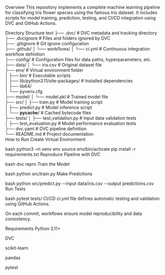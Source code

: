 Overview
This repository implements a complete machine learning pipeline for classifying Iris flower species using the famous Iris dataset. It includes scripts for model training, prediction, testing, and CI/CD integration using DVC and GitHub Actions.

Directory Structure
text
├── .dvc/                     # DVC metadata and tracking directory  
├── .dvcignore                # Files and folders ignored by DVC  
├── .gitignore                # Git ignore configuration  
├── .github/
│   └── workflows/
│       └── ci.yml            # Continuous integration workflow definition  
├── config/                   # Configuration files for data paths, hyperparameters, etc.  
├── data/
│   └── iris.csv              # Original dataset file  
├── env/                      # Virtual environment folder  
│   ├── bin/                  # Executable scripts  
│   ├── lib/python3.11/site-packages/  # Installed dependencies  
│   ├── lib64/  
│   └── pyvenv.cfg  
├── model/
│   └── model.pkl             # Trained model file  
├── src/
│   ├── train.py              # Model training script  
│   ├── predict.py            # Model inference script  
│   └── __pycache__/          # Cached bytecode files  
├── tests/
│   ├── test_validation.py    # Input data validation tests  
│   ├── test_evaluation.py    # Model performance evaluation tests  
├── dvc.yaml                  # DVC pipeline definition  
└── README.md                 # Project documentation  
How to Run
Create Virtual Environment

bash
python3 -m venv env
source env/bin/activate
pip install -r requirements.txt
Reproduce Pipeline with DVC

bash
dvc repro
Train the Model

bash
python src/train.py
Make Predictions

bash
python src/predict.py --input data/iris.csv --output predictions.csv
Run Tests

bash
pytest tests/
CI/CD
ci.yml file defines automatic testing and validation using GitHub Actions.

On each commit, workflows ensure model reproducibility and data consistency.

Requirements
Python 3.11+

DVC

scikit-learn

pandas

pytest
